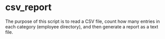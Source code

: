 # csv_report
The purpose of this script is to read a CSV file, count how many entries in each category (employee directory), and then generate a report as a text file.

